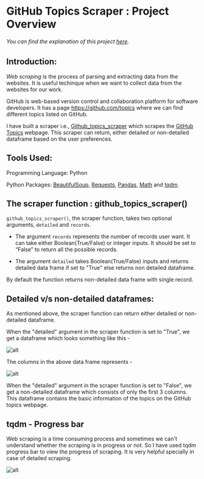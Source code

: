 # GitHub Topics Scraper : Project Overview

###### You can find the explanation of this project [here](https://medium.com/@abhishekdundagi06/building-web-scraper-using-python-scraping-github-topics-in-one-go-b553a0bf58d).

## Introduction:

*Web scraping* is the process of parsing and extracting data from the websites. It is useful techinque when we want to collect data from the websites for our work. 

GitHub is web-based version control and collaboration platform for software developers. It has a page https://github.com/topics where we can find different topics listed on GitHub.

I have built a scraper i.e., [Github_topics_scraper](https://github.com/Abhishek-2505/Github_topics_scraper/blob/main/github_topics_scraper.py) which scrapes the [GitHub Topics](https://github.com/topics) webpage. This scraper can return, either detailed or non-detailed dataframe based on the user preferences. 

## Tools Used:

Programming Language: Python

Python Packages: [BeautifulSoup](https://www.crummy.com/software/BeautifulSoup/bs4/doc/), [Requests](https://docs.python-requests.org/en/latest/), [Pandas](https://pandas.pydata.org/docs/), [Math](https://docs.python.org/3/library/math.html) and [tqdm](https://tqdm.github.io/).

## The scraper function : github_topics_scraper() 

<code>github_topics_scraper()</code>, the scraper function, takes two optional arguments, <code>detailed</code> and <code>records</code>.

* The argument <code>records</code> represents the number of records user want. It can take either Boolean(True/False) or integer inputs. It should be set to “False” to return all the possible records.

* The argument <code>detailed</code> takes Boolean(True/False) inputs and returns detailed data frame if set to "True" else returns non detailed dataframe. 

By default the function returns non-detailed data frame with single record.

## Detailed v/s non-detailed dataframes:

As mentioned above, the scraper function can return either detailed or non-detailed dataframe. 

When the "detailed" argument in the scraper function is set to "True", we get a dataframe which looks something like this -

![alt](https://github.com/Abhishek-2505/project_images/blob/main/github_topics_webscraping/demo_dataframe.png)

The columns in the above data frame represents - 

![alt](https://github.com/Abhishek-2505/project_images/blob/main/github_topics_webscraping/colum_description.png)

When the "detailed" argument in the scraper function is set to "False", we get a non-detailed dataframe which consists of only the first 3 columns. This dataframe contains the basic information of the topics on the GitHub topics webpage.

## tqdm - Progress bar

Web scraping is a time consuming process and sometimes we can't understand whether the scraping is in progress or not. So I have used tqdm progress bar to view the progress of scraping. It is very helpful specially in case of detailed scraping.

![alt](https://github.com/Abhishek-2505/project_images/blob/main/github_topics_webscraping/progress_bar.png)
